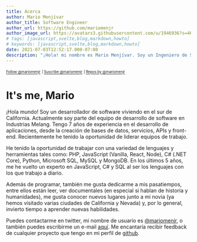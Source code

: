 ```yaml
---
title: Acerca
author: Mario Menjívar
author_title: Software Engineer
author_url: https://github.com/mariomenjr
author_image_url: https://avatars3.githubusercontent.com/u/1946936?s=460&v=4
# tags: [javascript,svelte,blog,markdown,howto]
# keywords: [javascript,svelte,blog,markdown,howto]
date: 2021-07-03T12:52:17.000-07:00
description: "¡Hola! mi nombre es Mario Menjívar. Soy un Ingeniero de Software, originario de El Salvador, viviendo en el Sur de California. Tengo 7 años de experiencia desarrollando aplicaciones web. Actualmente soy parte del equipo de desarrollo de software en Rapid Manufacturing."
---
```


<sub><sup><a href="https://twitter.com/mariomenjr?ref_src=twsrc%5Etfw">Follow @mariomenjr</a></sup></sub>
<sub><sup> | </sup></sub>
<sub><sup><a href="https://www.youtube.com/user/mariomenjr">Suscribe @mariomenjr</a></sup></sub>
<sub><sup> | </sup></sub>
<sub><sup><a href="https://github.com/mariomenjr">Repos by @mariomenjr</a></sup></sub>

# It's me, Mario

¡Hola mundo! Soy un desarrollador de software viviendo en el sur de California. Actualmente soy parte del equipo de desarrollo de software en Industrias Melang. Tengo 7 años de experiencia en el desarrollo de aplicaciones, desde la creación de bases de datos, servicios, APIs y front-end. Recientemente he tenido la oportunidad de liderar equipos de trabajo.

He tenido la oportunidad de trabajar con una variedad de lenguajes y herramientas tales como: PHP, JavaScript (Vanilla, React, Node), C# (.NET Core), Python, Microsoft SQL, MySQL y MongoDB. En los últimos 5 años, me he vuelto un experto en JavaScript, C# y SQL al ser los lenguajes con los que trabajo a diario.

Además de programar, también me gusta dedicarme a mis pasatiempos, entre ellos están leer, ver documentales (en especial si hablan de historia y humanidades), me gusta conocer nuevos lugares junto a mi novia (ya hemos visitado varias ciudades de California y Nevada) y, por lo general, invierto tiempo a aprender nuevas habilidades.

Puedes contactarme en twitter, mi nombre de usuario es [@mariomenjr](https://twitter.com/mariomenjr), o también puedes escribirme un e-mail [aquí](https://forms.formium.io/f/5fe2551f0f24900001bd7abb). Me encantaría recibir feedback de cualquier proyecto que tengo en mi perfil de [github](https://github.com/mariomenjr).
